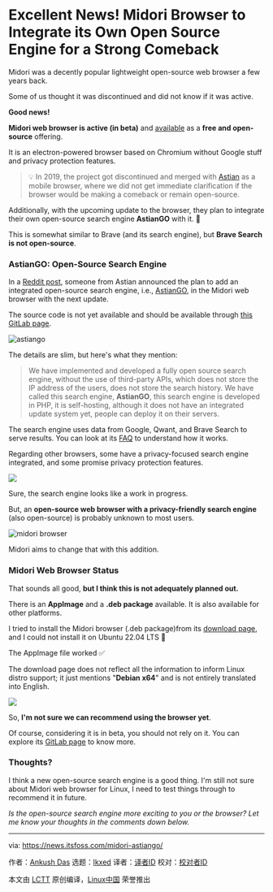 [#]: subject: "Excellent News! Midori Browser to Integrate its Own Open Source Engine for a Strong Comeback"
[#]: via: "https://news.itsfoss.com/midori-astiango/"
[#]: author: "Ankush Das https://news.itsfoss.com/author/ankush/"
[#]: collector: "lkxed"
[#]: translator: " "
[#]: reviewer: " "
[#]: publisher: " "
[#]: url: " "

Excellent News! Midori Browser to Integrate its Own Open Source Engine for a Strong Comeback
======

Midori was a decently popular lightweight open-source web browser a few years back.

Some of us thought it was discontinued and did not know if it was active. 

**Good news!**

**Midori web browser is active (in beta)** and [available][1] as a **free and open-source** offering.

It is an electron-powered browser based on Chromium without Google stuff and privacy protection features.

> 💡 In 2019, the project got discontinued and merged with [Astian][2] as a mobile browser, where we did not get immediate clarification if the browser would be making a comeback or remain open-source.

Additionally, with the upcoming update to the browser, they plan to integrate their own open-source search engine **AstianGO** with it. 🤯

This is somewhat similar to Brave (and its search engine), but **Brave Search is not open-source**. 

### AstianGO: Open-Source Search Engine

In a [Reddit post][3], someone from Astian announced the plan to add an integrated open-source search engine, i.e., [AstianGO][4], in the Midori web browser with the next update.

The source code is not yet available and should be available through [this GitLab page][5].

![astiango][6]

The details are slim, but here's what they mention:

> We have implemented and developed a fully open source search engine, without the use of third-party APIs, which does not store the IP address of the users, does not store the search history. We have called this search engine, ****AstianGO****, this search engine is developed in PHP, it is self-hosting, although it does not have an integrated update system yet, people can deploy it on their servers.

The search engine uses data from Google, Qwant, and Brave Search to serve results. You can look at its [FAQ][7] to understand how it works.

Regarding other browsers, some have a privacy-focused search engine integrated, and some promise privacy protection features.

![][8]

Sure, the search engine looks like a work in progress.

But, an **open-source web browser with a privacy-friendly search engine** (also open-source) is probably unknown to most users.

![midori browser][9]

Midori aims to change that with this addition.

### Midori Web Browser Status

That sounds all good, **but I think this is not adequately planned out.**

There is an **AppImage** and a **.deb package** available. It is also available for other platforms.

I tried to install the Midori browser (.deb package)from its [download page][10], and I could not install it on Ubuntu 22.04 LTS 🚫

The AppImage file worked ✅

The download page does not reflect all the information to inform Linux distro support; it just mentions "**Debian x64**" and is not entirely translated into English.

![][11]

So, **I'm not sure we can recommend using the browser yet**. 

Of course, considering it is in beta, you should not rely on it. You can explore its [GitLab page][12] to know more.

### Thoughts?

I think a new open-source search engine is a good thing. I'm still not sure about Midori web browser for Linux, I need to test things through to recommend it in future.

_Is the open-source search engine more exciting to you or the browser? Let me know your thoughts in the comments down below._

--------------------------------------------------------------------------------

via: https://news.itsfoss.com/midori-astiango/

作者：[Ankush Das][a]
选题：[lkxed][b]
译者：[译者ID](https://github.com/译者ID)
校对：[校对者ID](https://github.com/校对者ID)

本文由 [LCTT](https://github.com/LCTT/TranslateProject) 原创编译，[Linux中国](https://linux.cn/) 荣誉推出

[a]: https://news.itsfoss.com/author/ankush/
[b]: https://github.com/lkxed
[1]: https://astian.org/en/midori-browser/
[2]: https://astian.org
[3]: https://www.reddit.com/r/opensource/comments/z44jut/midori_browser_now_with_its_own_search_engine/
[4]: https://astiango.com
[5]: https://gitlab.com/astiango/astian-search/
[6]: https://news.itsfoss.com/content/images/2022/11/astiango.jpg
[7]: https://astiango.com/faq.php
[8]: https://news.itsfoss.com/content/images/2022/11/astiango.png
[9]: https://news.itsfoss.com/content/images/2022/11/midori-screenshot.png
[10]: https://astian.org/download/midori-browser-for-debian-x64/
[11]: https://news.itsfoss.com/content/images/2022/11/midori-download.png
[12]: https://gitlab.com/midori-web/midori-desktop
